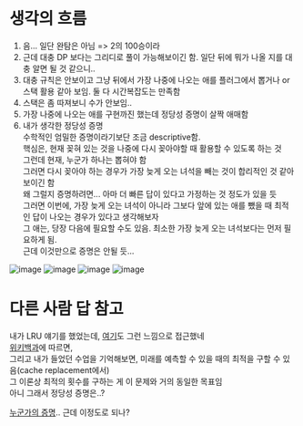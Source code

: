 # 생각의 흐름
1. 음... 일단 완탐은 아님 => 2의 100승이라
2. 근데 대충 DP 보다는 그리디로 풀이 가능해보이긴 함. 일단 뒤에 뭐가 나올 지를 대충 알면 될 것 같으니..
3. 대충 규칙은 안보이고 그냥 뒤에서 가장 나중에 나오는 애를 플러그에서 뽑거나 or 스택 활용 같아 보임. 둘 다 시간복잡도는 만족함
4. 스택은 좀 따져보니 수가 안보임..
5. 가장 나중에 나오는 애를 구현까진 했는데 정당성 증명이 살짝 애매함
6. 내가 생각한 정당성 증명<br>
수학적인 엄밀한 증명이라기보단 조금 descriptive함.<br>
핵심은, 현재 꽂혀 있는 것을 나중에 다시 꽂아야할 때 활용할 수 있도록 하는 것<br>
그런데 현재, 누군가 하나는 뽑혀야 함<br>
그러면 다시 꽂아야 하는 경우가 가장 늦게 오는 녀석을 빼는 것이 합리적인 것 같아보이긴 함<br>
왜 그럴지 증명하려면... 아마 더 빠른 답이 있다고 가정하는 것 정도가 있을 듯<br>
그러면 이번에, 가장 늦게 오는 녀석이 아니라 그보다 앞에 있는 애를 뺐을 때 최적인 답이 나오는 경우가 있다고 생각해보자<br>
그 애는, 당장 다음에 필요할 수도 있음. 최소한 가장 늦게 오는 녀석보다는 먼저 필요하게 됨.<br>
근데 이것만으로 증명은 안될 듯...

![image](https://github.com/user-attachments/assets/b1507a15-4174-4a76-a5ef-0f11d8aa4a47)
![image](https://github.com/user-attachments/assets/25b579ca-a530-492c-9d8a-1d836caf6271)
![image](https://github.com/user-attachments/assets/ec0848f1-ace6-4232-bd58-b5f502ecd0fd)
![image](https://github.com/user-attachments/assets/a4cd06ab-76bb-4c28-b548-68207fe96b66)


# 다른 사람 답 참고
내가 LRU 얘기를 했었는데, [여기](https://magentino.tistory.com/88#:~:text=belady%27s%C2%A0min%C2%A0algorithm)도 그런 느낌으로 접근했네<br>
[위키백과](https://en.wikipedia.org/wiki/Cache_replacement_policies#:~:text=%5Bedit%5D-,B%C3%A9l%C3%A1dy%27s%20algorithm,-%5Bedit%5D)에 따르면,<br>
그리고 내가 들었던 수업을 기억해보면, 미래를 예측할 수 있을 때의 최적을 구할 수 있음(cache replacement에서)<br>
그 이론상 최적의 횟수를 구하는 게 이 문제와 거의 동일한 목표임<br>
아니 그래서 정당성 증명은..?<br>

[누군가의 증명](https://developerhan.tistory.com/23#:~:text=%EC%88%98%20%EC%9E%88%EA%B2%8C%20%EB%90%9C%EB%8B%A4.-,%EA%B8%B0%EC%A4%80%EC%97%90%20%EB%8C%80%ED%95%9C%20%EA%B2%80%ED%86%A0%20%2D%20%EC%A6%9D%EB%AA%85,-(%ED%95%B4%EB%8B%B9%20%EC%8B%9C%EC%A0%90%EC%97%90%EC%84%9C)%20%EA%B0%80%EC%9E%A5).. 근데 이정도로 되나?
